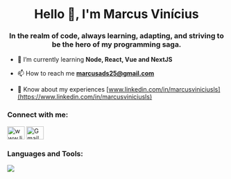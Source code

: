 <h1 align="center">Hello 👋, I'm Marcus Vinícius</h1>
<h3 align="center">In the realm of code, always learning, adapting, and striving to be the hero of my programming saga.</h3>

- 🌱 I’m currently learning **Node, React, Vue and NextJS**

- 📫 How to reach me **marcusads25@gmail.com**

- 📄 Know about my experiences [www.linkedin.com/in/marcusviniciusls](https://www.linkedin.com/in/marcusviniciusls)

<h3 align="left">Connect with me:</h3>
<p align="left">
<a href="www.linkedin.com/in/marcus-vinícius-lima-santos" target="blank"><img align="center" src="https://raw.githubusercontent.com/rahuldkjain/github-profile-readme-generator/master/src/images/icons/Social/linked-in-alt.svg" alt="www.linkedin.com/in/marcus-vinícius-lima-santos" height="30" width="40" /></a>
<a href="https://mail.google.com/mail/?view=cm&to=marcusads25@gmail.com" target="blank">
  <img src="https://www.gstatic.com/images/icons/material/product/2x/gmail_48dp.png" align="center" alt="Gmail" height="30" width="40"  />
</a>
</p>

<h3 align="left">Languages and Tools:</h3>
<p align="left">   <a href="https://skillicons.dev">
    <img src="https://skillicons.dev/icons?i=react,js,ts,nodejs,nextjs,graphql,bootstrap,git,css,html,mysql,mongodb,jest,firebase,figma,docker,nginx,py,php,laravel,redux,sass,r,materialui" />
  </a></p>

